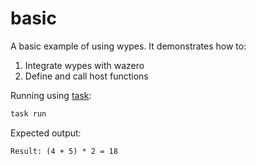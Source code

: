 # basic

A basic example of using wypes. It demonstrates how to:

1. Integrate wypes with wazero
1. Define and call host functions

Running using [task](https://taskfile.dev/installation/):

```bash
task run
```

Expected output:

```text
Result: (4 + 5) * 2 = 18
```
